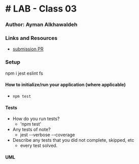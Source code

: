 # # LAB - Class 03

### Author: Ayman Alkhawaldeh

### Links and Resources

- [submission PR]() 

### Setup
npm i jest eslint fs

#### How to initialize/run your application (where applicable)

- `npm test`

#### Tests

- How do you run tests?
     - 'npm test'
- Any tests of note?
     - jest --verbose --coverage
- Describe any tests that you did not complete, skipped, etc
     - every test solved.
#### UML

